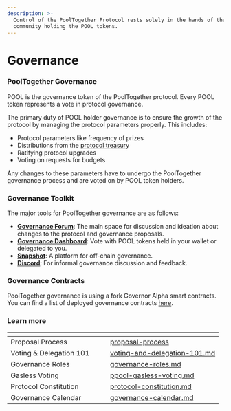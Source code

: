 ```yaml
---
description: >-
  Control of the PoolTogether Protocol rests solely in the hands of the
  community holding the POOL tokens.
---
```


# Governance

### PoolTogether Governance

POOL is the governance token of the PoolTogether protocol. Every POOL token represents a vote in protocol governance.

The primary duty of POOL holder governance is to ensure the growth of the protocol by managing the protocol parameters properly. This includes:

* Protocol parameters like frequency of prizes
* Distributions from the [protocol treasury](https://info.pooltogether.com)
* Ratifying protocol upgrades
* Voting on requests for budgets

Any changes to these parameters have to undergo the PoolTogether governance process and are voted on by POOL token holders.

### **Governance Toolkit**

The major tools for PoolTogether governance are as follows:

* [**Governance Forum**](https://gov.pooltogether.com): The main space for discussion and ideation about changes to the protocol and governance proposals.
* [**Governance Dashboard**](https://vote.pooltogether.com/): Vote with POOL tokens held in your wallet or delegated to you.
* [**Snapshot**](https://snapshot.org/#/pooltogether.eth): A platform for off-chain governance.
* [**Discord**](https://pooltogether.com/discord): For informal governance discussion and feedback.

### Governance Contracts

PoolTogether governance is using a fork Governor Alpha smart contracts. You can find a list of deployed governance contracts [here](https://dev.pooltogether.com/protocol/deployments/governance).

### Learn more

<table data-column-title-hidden data-view="cards"><thead><tr><th></th><th></th><th></th><th data-hidden data-card-target data-type="content-ref"></th></tr></thead><tbody><tr><td>Proposal Process</td><td></td><td></td><td><a href="proposal-process/">proposal-process</a></td></tr><tr><td>Voting &#x26; Delegation 101</td><td></td><td></td><td><a href="voting-and-delegation-101.md">voting-and-delegation-101.md</a></td></tr><tr><td>Governance Roles</td><td></td><td></td><td><a href="governance-roles.md">governance-roles.md</a></td></tr><tr><td>Gasless Voting</td><td></td><td></td><td><a href="ppool-gasless-voting.md">ppool-gasless-voting.md</a></td></tr><tr><td>Protocol Constitution</td><td></td><td></td><td><a href="protocol-constitution.md">protocol-constitution.md</a></td></tr><tr><td>Governance Calendar </td><td></td><td></td><td><a href="governance-calendar.md">governance-calendar.md</a></td></tr></tbody></table>
